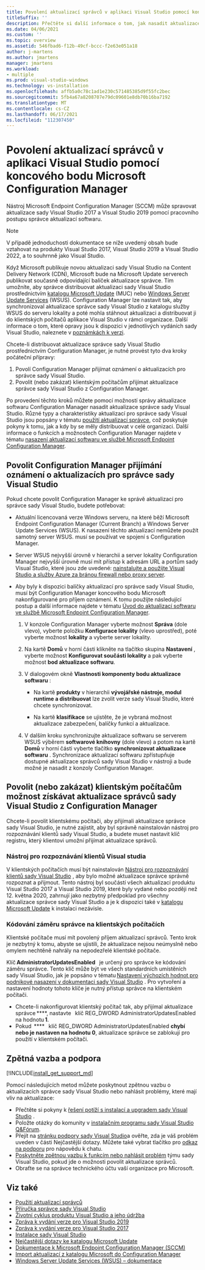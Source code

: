 ```yaml
---
title: Povolení aktualizací správců v aplikaci Visual Studio pomocí koncového bodu Microsoft Configuration Manager
titleSuffix: ''
description: Přečtěte si další informace o tom, jak nasadit aktualizace správce do sady Visual Studio.
ms.date: 04/06/2021
ms.custom: ''
ms.topic: overview
ms.assetid: 546fbad6-f12b-49cf-bccc-f2e63e051a18
author: j-martens
ms.author: jmartens
manager: jmartens
ms.workload:
- multiple
ms.prod: visual-studio-windows
ms.technology: vs-installation
ms.openlocfilehash: affb5a0c78c1ad1e230c571485385d9f55fc2bec
ms.sourcegitcommit: 5fb4a67a8208707e79dc09601e8db70b16ba7192
ms.translationtype: MT
ms.contentlocale: cs-CZ
ms.lasthandoff: 06/17/2021
ms.locfileid: "112307450"
---
```

# <a name="enabling-administrator-updates-to-visual-studio-with-microsoft-endpoint-configuration-manager"></a>Povolení aktualizací správců v aplikaci Visual Studio pomocí koncového bodu Microsoft Configuration Manager

Nástroj Microsoft Endpoint Configuration Manager (SCCM) může spravovat aktualizace sady Visual Studio 2017 a Visual Studio 2019 pomocí pracovního postupu správce aktualizací softwaru.

> [!NOTE]
> V případě jednoduchosti dokumentace se níže uvedený obsah bude vztahovat na produkty Visual Studio 2017, Visual Studio 2019 a Visual Studio 2022, a to souhrnně jako Visual Studio.

Když Microsoft publikuje novou aktualizaci sady Visual Studio na Content Delivery Network (CDN), Microsoft bude na Microsoft Update serverech publikovat současně odpovídající balíček aktualizace správce. Tím umožníte, aby správce distribuovat aktualizaci sady Visual Studio prostřednictvím [katalogu Microsoft Update](https://www.catalog.update.microsoft.com/Home.aspx) (MUC) nebo [Windows Server Update Services](/windows-server/administration/windows-server-update-services/get-started/windows-server-update-services-wsus) (WSUS). Configuration Manager lze nastavit tak, aby synchronizoval aktualizace správce sady Visual Studio z katalogu služby WSUS do serveru lokality a poté mohla stáhnout aktualizaci a distribuovat ji do klientských počítačů aplikace Visual Studio v rámci organizace. Další informace o tom, které opravy jsou k dispozici v jednotlivých vydáních sady Visual Studio, naleznete v [poznámkách k verzi](/visualstudio/releases/2019/release-notes).

Chcete-li distribuovat aktualizace správce sady Visual Studio prostřednictvím Configuration Manager, je nutné provést tyto dva kroky počáteční přípravy:
1. Povolí Configuration Manager přijímat oznámení o aktualizacích pro správce sady Visual Studio. 
2. Povolit (nebo zakázat) klientským počítačům přijímat aktualizace správce sady Visual Studio z Configuration Manager.

Po provedení těchto kroků můžete pomocí možností správy aktualizace softwaru Configuration Manager nasadit aktualizace správce sady Visual Studio. Různé typy a charakteristiky aktualizací pro správce sady Visual Studio jsou popsány v tématu [použití aktualizací správce](../install/applying-administrator-updates.md), což poskytuje pokyny k tomu, jak a kdy by se měly distribuovat v celé organizaci. Další informace o funkcích a možnostech Configuration Manager najdete v tématu [nasazení aktualizací softwaru ve službě Microsoft Endpoint Configuration Manager](/mem/configmgr/sum/deploy-use/deploy-software-updates).

## <a name="enable-configuration-manager-to-receive-visual-studio-administrator-update-notifications"></a>Povolit Configuration Manager přijímání oznámení o aktualizacích pro správce sady Visual Studio

Pokud chcete povolit Configuration Manager ke správě aktualizací pro správce sady Visual Studio, budete potřebovat:

* Aktuální licencovaná verze Windows serveru, na které běží Microsoft Endpoint Configuration Manager (Current Branch) a Windows Server Update Services (WSUS). K nasazení těchto aktualizací nemůžete použít samotný server WSUS. musí se používat ve spojení s Configuration Manager.

* Server WSUS nejvyšší úrovně v hierarchii a server lokality Configuration Manager nejvyšší úrovně musí mít přístup k adresám URL a portům sady Visual Studio, které jsou zde uvedené: [nainstalujte a použijte Visual Studio a služby Azure za bránou firewall nebo proxy server](../install/install-and-use-visual-studio-behind-a-firewall-or-proxy-server.md).  

* Aby byly k dispozici balíčky aktualizací pro správce sady Visual Studio, musí být Configuration Manager koncového bodu Microsoft nakonfigurované pro příjem oznámení.  K tomu použijte následující postup a další informace najdete v tématu [Úvod do aktualizací softwaru ve službě Microsoft Endpoint Configuration Manager](/mem/configmgr/sum/understand/software-updates-introduction).

  1. V konzole Configuration Manager vyberte možnost **Správa** (dole vlevo), vyberte položku **Konfigurace lokality** (vlevo uprostřed), poté vyberte možnost **lokality** a vyberte server lokality.

  2. Na kartě **Domů** v horní části klikněte na tlačítko skupina **Nastavení** , vyberte možnost **Konfigurovat součásti lokality** a pak vyberte možnost **bod aktualizace softwaru**.

  3. V dialogovém okně **Vlastnosti komponenty bodu aktualizace softwaru** :

        * Na kartě **produkty** v hierarchii **vývojářské nástroje, modul runtime a distribuovat** lze zvolit verze sady Visual Studio, které chcete synchronizovat.

        * Na kartě **klasifikace** se ujistěte, že je vybraná možnost aktualizace zabezpečení, balíčky funkcí a aktualizace.

  4. V dalším kroku synchronizujte aktualizace softwaru se serverem WSUS výběrem **softwarové knihovny** (dole vlevo) a potom na kartě **Domů** v horní části vyberte tlačítko **synchronizovat aktualizace softwaru** . Synchronizace aktualizací softwaru zpřístupňuje dostupné aktualizace správců sady Visual Studio v nástroji a bude možné je nasadit z konzoly Configuration Manager.

## <a name="enable-or-disable-client-machines-ability-to-receive-visual-studio-administrator-updates-from-configuration-manager"></a>Povolit (nebo zakázat) klientským počítačům možnost získávat aktualizace správců sady Visual Studio z Configuration Manager

Chcete-li povolit klientskému počítači, aby přijímali aktualizace správce sady Visual Studio, je nutné zajistit, aby byl správně nainstalován nástroj pro rozpoznávání klientů sady Visual Studio, a budete muset nastavit klíč registru, který klientovi umožní přijímat aktualizace správců.  

### <a name="visual-studio-client-detector-utility"></a>Nástroj pro rozpoznávání klientů Visual studia

V klientských počítačích musí být nainstalován [Nástroj pro rozpoznávání klientů sady Visual Studio](https://support.microsoft.com/help/5001148) , aby bylo možné aktualizace správce správně rozpoznat a přijmout. Tento nástroj byl součástí všech aktualizací produktu Visual Studio 2017 a Visual Studio 2019, které byly vydané nebo později než 12. května 2020, zahrnují jako nezbytný předpoklad pro všechny aktualizace správce sady Visual Studio a je k dispozici také v [katalogu Microsoft Update](https://catalog.update.microsoft.com) k instalaci nezávisle.

### <a name="encoding-administrator-intent-on-the-client-machines"></a>Kódování záměru správce na klientských počítačích

Klientské počítače musí mít povolený příjem aktualizací správců. Tento krok je nezbytný k tomu, abyste se ujistili, že aktualizace nejsou neúmyslně nebo omylem nechtěně nahrály na nepodezřelé klientské počítače.

Klíč **AdministratorUpdatesEnabled**   je určený pro správce ke kódování záměru správce. Tento klíč může být ve všech standardních umístěních sady Visual Studio, jak je popsáno v tématu [Nastavení výchozích hodnot pro podnikové nasazení v dokumentaci sady Visual Studio](/visualstudio/install/set-defaults-for-enterprise-deployments) . Pro vytvoření a nastavení hodnoty tohoto klíče je nutný přístup správce na klientském počítači.

* Chcete-li nakonfigurovat klientský počítač tak, aby přijímal aktualizace správce ****, nastavte   klíč REG_DWORD AdministratorUpdatesEnabled na hodnotu **1**.
* Pokud  ****   klíč REG_DWORD AdministratorUpdatesEnabled **chybí nebo je nastaven na hodnotu 0**, aktualizace správce se zablokují pro použití v klientském počítači.

## <a name="feedback-and-support"></a>Zpětná vazba a podpora

[!INCLUDE[install_get_support_md](includes/install_get_support_md.md)]

Pomocí následujících metod můžete poskytnout zpětnou vazbu o aktualizacích správce sady Visual Studio nebo nahlásit problémy, které mají vliv na aktualizace:

* Přečtěte si pokyny k [řešení potíží s instalací a upgradem sady Visual Studio](../install/troubleshooting-installation-issues.md) .
* Položte otázky do komunity v [instalačním programu sady Visual Studio Q&Fórum](/answers/topics/vs-setup.html).
* Přejít na [stránku podpory sady Visual Studio](https://visualstudio.microsoft.com/vs/support/)a ověřte, zda je váš problém uveden v části Nejčastější dotazy.  Můžete také vybrat tlačítko pro [odkaz na podporu](https://visualstudio.microsoft.com/vs/support/#talktous) pro nápovědu k chatu.
* [Poskytněte zpětnou vazbu k funkcím nebo nahlásit problém](https://aka.ms/vs/wsus/feedback) týmu sady Visual Studio, pokud jde o možnosti povolit aktualizace správců.
* Obraťte se na správce technického účtu vaší organizace pro Microsoft.

## <a name="see-also"></a>Viz také

* [Použití aktualizací správců](../install/applying-administrator-updates.md)
* [Příručka správce sady Visual Studio](../install/visual-studio-administrator-guide.md)
* [Životní cyklus produktu Visual Studio a jeho údržba](/visualstudio/productinfo/vs-servicing-vs)
* [Zpráva k vydání verze pro Visual Studio 2019](/visualstudio/releases/2019/release-notes)
* [Zpráva k vydání verze pro Visual Studio 2017](/visualstudio/releasenotes/vs2017-relnotes)
* [Instalace sady Visual Studio](../install/install-visual-studio.md)
* [Nejčastější dotazy ke katalogu Microsoft Update](https://www.catalog.update.microsoft.com/faq.aspx)
* [Dokumentace k Microsoft Endpoint Configuration Manager (SCCM)](/mem/configmgr)
* [Import aktualizací z katalogu Microsoft do Configuration Manager](/mem/configmgr/sum/get-started/synchronize-software-updates#import-updates-from-the-microsoft-update-catalog)
* [Windows Server Update Services (WSUS) – dokumentace](/windows-server/administration/windows-server-update-services/get-started-windows-server-update-services-wsus)
